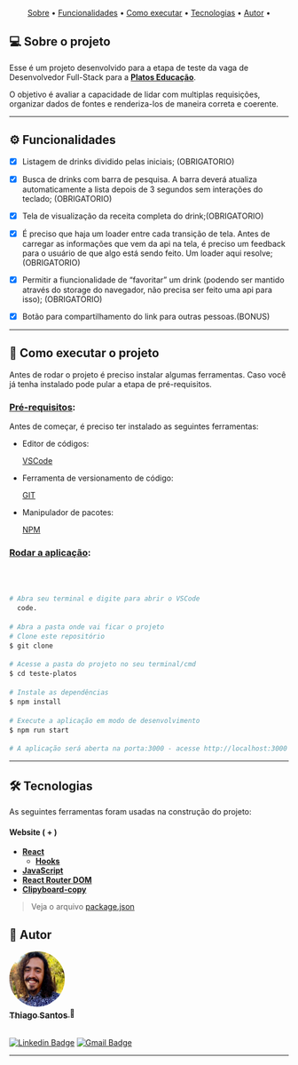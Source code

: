 <p align="center">
 <a href="#-sobre-o-projeto">Sobre</a> •
 <a href="#-funcionalidades">Funcionalidades</a> •
 <a href="#-como-executar-o-projeto">Como executar</a> • 
 <a href="#-tecnologias">Tecnologias</a> •
 <a href="#-autor">Autor</a> • 
</p>

## 💻 Sobre o projeto

<div id="-sobre-o-projeto">

Esse é um projeto desenvolvido para a etapa de teste da vaga de Desenvolvedor Full-Stack para a **[Platos Educação](https://www.linkedin.com/company/platosedu/about/)**.

O objetivo é avaliar a capacidade de lidar com multiplas requisições, organizar dados de fontes e renderiza-los de maneira correta e coerente. 

---

## ⚙️ Funcionalidades

<div id="-funcionalidades">
  
- [x] Listagem de drinks dividido pelas iniciais; (OBRIGATORIO)

- [x] Busca de drinks com barra de pesquisa. A barra deverá atualiza automaticamente a lista depois de 3 segundos sem interações do teclado; (OBRIGATORIO)

- [x] Tela de visualização da receita completa do drink;(OBRIGATORIO)

- [x] É preciso que haja um loader entre cada transição de tela. Antes de carregar as informações que vem da api na tela, é preciso um feedback para o usuário de que algo está sendo feito. Um loader aqui resolve;(OBRIGATORIO)

- [x] Permitir a fiuncionalidade de “favoritar” um drink (podendo ser mantido através do storage do navegador, não precisa ser feito uma api para isso); (OBRIGATORIO)

- [x] Botão para compartilhamento do link para outras pessoas.(BONUS)

---

## 🚀 Como executar o projeto

<div id="-como-executar-o-projeto">

Antes de rodar o projeto é preciso instalar algumas ferramentas. Caso você já tenha instalado pode pular a etapa de pré-requisitos.

### <u>Pré-requisitos</u>:

Antes de começar, é preciso ter instalado as seguintes ferramentas:

- Editor de códigos:

  [VSCode](https://code.visualstudio.com/)

- Ferramenta de versionamento de código:

  [GIT](https://git-scm.com)

- Manipulador de pacotes:

  [NPM](https://www.npmjs.com/)

### <u>Rodar a aplicação</u>:

&nbsp;

```bash

# Abra seu terminal e digite para abrir o VSCode
  code.

# Abra a pasta onde vai ficar o projeto
# Clone este repositório
$ git clone

# Acesse a pasta do projeto no seu terminal/cmd
$ cd teste-platos

# Instale as dependências
$ npm install

# Execute a aplicação em modo de desenvolvimento
$ npm run start

# A aplicação será aberta na porta:3000 - acesse http://localhost:3000

```
---

## 🛠 Tecnologias

<div id="-tecnologias">

As seguintes ferramentas foram usadas na construção do projeto:

#### **Website** ( + )

- **[React](https://reactjs.org/)**
  - **[Hooks](https://reactjs.org/docs/hooks-intro.html)**
- **[JavaScript](https://www.javascript.com/)**
- **[React Router DOM](https://www.npmjs.com/package/react-router-dom)**
- **[Clipyboard-copy](https://www.npmjs.com/package/clipboard-copy)**

> Veja o arquivo [package.json]()
 
 ## 🦸 Autor

<div id="-autor">

  <a href="https://github.com/ASMThiago">
    <img style="border-radius: 50%;" src="./Thiago_Santos.png" width="100px;" alt="Autor"/>
    <br />
    <sub><b style="font-size: 15px;">Thiago Santos</b></sub>
  </a>🚀

  <br />
  <br />

[![Linkedin Badge](https://img.shields.io/badge/-ThiagoSantos-blue?style=flat-square&logo=Linkedin&logoColor=white&link=https://www.linkedin.com/in/thiago-a-santos/)](https://www.linkedin.com/in/thiago-a-santos/)
[![Gmail Badge](https://img.shields.io/badge/asm.thiago@gmail.com-c14438?style=flat-square&logo=Gmail&logoColor=white&link=mailto:asm.thiago@gmail.com)](mailto:asm.thiago@gmail.com)

---
